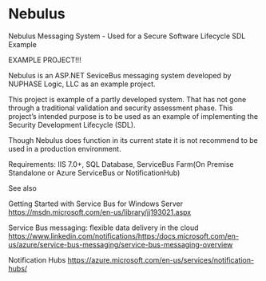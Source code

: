 # Nebulus
Nebulus Messaging System - Used for a Secure Software Lifecycle SDL Example 

EXAMPLE PROJECT!!! 

Nebulus is an ASP.NET SeviceBus
messaging system developed by NUPHASE Logic, LLC as an example project. 

This project is example of a partly
developed system. That has not gone through a traditional validation and security
assessment phase. This project’s intended purpose is to be used as an example
of implementing the Security Development Lifecycle (SDL).

Though Nebulus
does function in its current state it is not recommend to be used in a
production environment.

Requirements:
IIS 7.0+, SQL
Database, ServiceBus Farm(On Premise Standalone or Azure ServiceBus or
NotificationHub)

See also

Getting Started
with Service Bus for Windows Server
https://msdn.microsoft.com/en-us/library/jj193021.aspx

Service
Bus messaging: flexible data delivery in the cloud
https://www.linkedin.com/notifications/https:/docs.microsoft.com/en-us/azure/service-bus-messaging/service-bus-messaging-overview

Notification
Hubs
https://azure.microsoft.com/en-us/services/notification-hubs/

